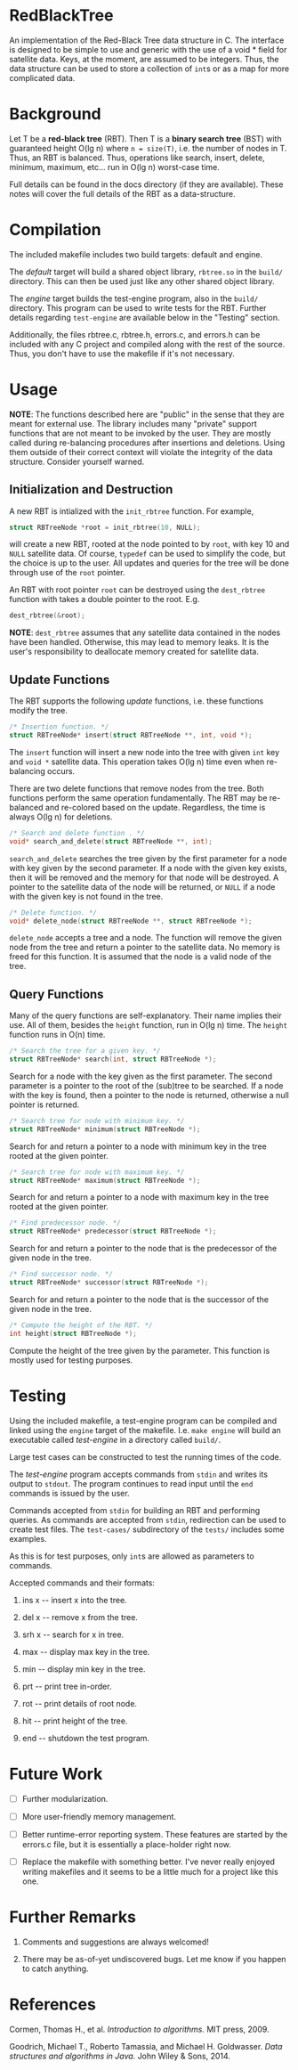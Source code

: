 # RedBlackTree

An implementation of the Red-Black Tree data structure in C. The interface
is designed to be simple to use and generic with the use of a void * field
for satellite data. Keys, at the moment, are assumed to be integers. Thus,
the data structure can be used to store a collection of `int`s or as a map for
more complicated data.

#  Background

Let T be a **red-black tree** (RBT). Then T is a **binary search tree** (BST) with
guaranteed height O(lg n) where `n = size(T)`, i.e. the number of nodes in T.
Thus, an RBT is balanced. Thus, operations like search, insert, delete, minimum,
maximum, etc... run in O(lg n) worst-case time.

Full details can be found in the docs directory (if they are available). These
notes will cover the full details of the RBT as a data-structure.

# Compilation
The included makefile includes two build targets: default and engine.

The *default* target will build a shared object library, `rbtree.so` in the `build/`
directory. This can then be used just like any other shared object library.

The *engine* target builds the test-engine program, also in the `build/`
directory. This program can be used to write tests for the RBT. Further
details regarding `test-engine` are available below in the "Testing" section.

Additionally, the files rbtree.c, rbtree.h, errors.c, and errors.h can be
included with any C project and compiled along with the rest of the source. Thus,
you don't have to use the makefile if it's not necessary.

# Usage



**NOTE**: The functions described here are "public" in the sense
that they are meant for external use. The library includes many "private"
support functions that are not meant to be invoked by the user. They are
mostly called during re-balancing procedures after insertions and deletions.
Using them outside of their correct context will violate the integrity
of the data structure. Consider yourself warned.

## Initialization and Destruction

A new RBT is intialized with the `init_rbtree` function. For example,

```C
struct RBTreeNode *root = init_rbtree(10, NULL);
```

will create a new RBT, rooted at the node pointed to by `root`, with key 10
and `NULL` satellite data. Of course, `typedef` can be used to simplify the
code, but the choice is up to the user. All updates and queries for the tree
will be done through use of the `root` pointer.

An RBT with root pointer `root` can be destroyed using the `dest_rbtree`
function with takes a double pointer to the root. E.g.

```C
dest_rbtree(&root);
```

**NOTE**: `dest_rbtree` assumes that any satellite data contained in the nodes
have been handled. Otherwise, this may lead to memory leaks. It is the user's
responsibility to deallocate memory created for satellite data.


## Update Functions
The RBT supports the following *update* functions, i.e. these functions
modify the tree.

```C
/* Insertion function. */
struct RBTreeNode* insert(struct RBTreeNode **, int, void *);
```
The `insert` function will insert a new node into the tree with
given `int` key and `void *` satellite data. This operation takes O(lg n) time
even when re-balancing occurs.

There are two delete functions that remove nodes from the tree. Both functions
perform the same operation fundamentally. The RBT may be re-balanced and
re-colored based on the update. Regardless, the time is always O(lg n) for
deletions.

```C
/* Search and delete function . */
void* search_and_delete(struct RBTreeNode **, int);
```
`search_and_delete` searches the tree given by the first parameter for a node
with key given by the second parameter. If a node with the given key exists,
then it will be removed and the memory for that node will be destroyed. A pointer
to the satellite data of the node will be returned, or `NULL` if a node with
the given key is not found in the tree.

```C
/* Delete function. */
void* delete_node(struct RBTreeNode **, struct RBTreeNode *);
```
`delete_node` accepts a tree and a node. The function will remove the given
node from the tree and return a pointer to the satellite data. No memory
is freed for this function. It is assumed that the node is a valid node of
the tree.


## Query Functions
Many of the query functions are self-explanatory. Their name
implies their use. All of them, besides the `height` function,
run in O(lg n) time. The `height` function runs in O(n) time.

```C
/* Search the tree for a given key. */
struct RBTreeNode* search(int, struct RBTreeNode *);
```
Search for a node with the key given as the first parameter. The second
parameter is a pointer to the root of the (sub)tree to be searched. If a node
with the key is found, then a pointer to the node is returned, otherwise a null
pointer is returned.

```C
/* Search tree for node with minimum key. */
struct RBTreeNode* minimum(struct RBTreeNode *);
```
Search for and return a pointer to a node with minimum key in the tree
rooted at the given pointer.  

```C
/* Search tree for node with maximum key. */
struct RBTreeNode* maximum(struct RBTreeNode *);
```
Search for and return a pointer to a node with maximum key in the tree
rooted at the given pointer.   

```C
/* Find predecessor node. */
struct RBTreeNode* predecessor(struct RBTreeNode *);
```
Search for and return a pointer to the node that is the predecessor
of the given node in the tree.

```C
/* Find successor node. */
struct RBTreeNode* successor(struct RBTreeNode *);
```
Search for and return a pointer to the node that is the successor
of the given node in the tree.

```C
/* Compute the height of the RBT. */
int height(struct RBTreeNode *);
```
Compute the height of the tree given by the parameter. This function is mostly
used for testing purposes.

# Testing
Using the included makefile, a test-engine program can be compiled and
linked using the `engine` target of the makefile. I.e. `make engine` will
build an executable called *test-engine* in a directory called `build/`.

Large test cases can be constructed to test the running times of the
code.

The *test-engine* program accepts commands from `stdin` and writes
its output to `stdout`. The program continues to read input until the
`end` commands is issued by the user.    

Commands accepted from `stdin` for building an RBT and performing queries.
As commands are accepted from `stdin`, redirection can be used to
create test files. The `test-cases/` subdirectory of the `tests/` includes
some examples.

As this is for test purposes, only `int`s are allowed as
parameters to commands.

Accepted commands and their formats:

1. ins x -- insert x into the tree.

2. del x -- remove x from the tree.

3. srh x -- search for x in tree.

4. max -- display max key in the tree.

5. min -- display min key in the tree.

6. prt -- print tree in-order.

7. rot -- print details of root node.

8. hit -- print height of the tree.

9. end -- shutdown the test program.


# Future Work

- [ ] Further modularization.

- [ ] More user-friendly memory management.

- [ ] Better runtime-error reporting system. These features are started by
the errors.c file, but it is essentially a place-holder right now.

- [ ] Replace the makefile with something better. I've never really enjoyed
writing makefiles and it seems to be a little much for a project like this one.

# Further Remarks

1. Comments and suggestions are always welcomed!

2. There may be as-of-yet undiscovered bugs. Let me know if you happen
to catch anything.

# References

Cormen, Thomas H., et al. *Introduction to algorithms.* MIT press, 2009.

Goodrich, Michael T., Roberto Tamassia, and Michael H. Goldwasser. *Data structures and algorithms in Java.* John Wiley & Sons, 2014.

